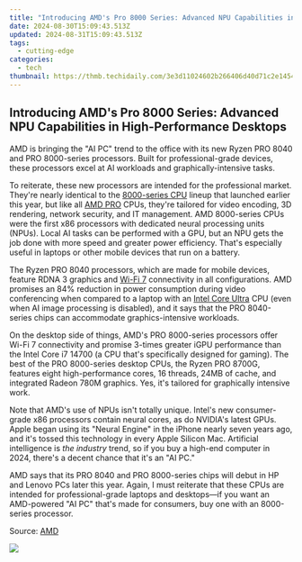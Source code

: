 ```yaml
---
title: "Introducing AMD's Pro 8000 Series: Advanced NPU Capabilities in High-Performance Desktops"
date: 2024-08-30T15:09:43.513Z
updated: 2024-08-31T15:09:43.513Z
tags:
  - cutting-edge
categories:
  - tech
thumbnail: https://thmb.techidaily.com/3e3d11024602b266406d40d71c2e14542454419c94adae0ee9c1f0200c006c8b.jpg
---
```


## Introducing AMD's Pro 8000 Series: Advanced NPU Capabilities in High-Performance Desktops

AMD is bringing the "AI PC" trend to the office with its new Ryzen PRO 8040 and PRO 8000-series processors. Built for professional-grade devices, these processors excel at AI workloads and graphically-intensive tasks.

 To reiterate, these new processors are intended for the professional market. They're nearly identical to the [8000-series CPU](https://fox-info.techidaily.com/exclusive-insiders-list-of-20-storage-services-unlimited-upload/) lineup that launched earlier this year, but like all [AMD PRO](https://tiktok-video-files.techidaily.com/new-2024-approved-make-memories-not-videos-top-10-buzz-creating-tiktok-hacks/) CPUs, they're tailored for video encoding, 3D rendering, network security, and IT management. AMD 8000-series CPUs were the first x86 processors with dedicated neural processing units (NPUs). Local AI tasks can be performed with a GPU, but an NPU gets the job done with more speed and greater power efficiency. That's especially useful in laptops or other mobile devices that run on a battery.

 The Ryzen PRO 8040 processors, which are made for mobile devices, feature RDNA 3 graphics and [Wi-Fi 7](https://sim-unlock.techidaily.com/in-2024-how-to-unlock-cricket-apple-iphone-11-pro-max-for-free-by-drfone-ios/) connectivity in all configurations. AMD promises an 84% reduction in power consumption during video conferencing when compared to a laptop with an [Intel Core Ultra](https://facebook-video-content.techidaily.com/elevate-your-profiles-visual-appeal-for-2024/) CPU (even when AI image processing is disabled), and it says that the PRO 8040-series chips can accommodate graphics-intensive workloads.

 On the desktop side of things, AMD's PRO 8000-series processors offer Wi-Fi 7 connectivity and promise 3-times greater iGPU performance than the Intel Core i7 14700 (a CPU that's specifically designed for gaming). The best of the PRO 8000-series desktop CPUs, the Ryzen PRO 8700G, features eight high-performance cores, 16 threads, 24MB of cache, and integrated Radeon 780M graphics. Yes, it's tailored for graphically intensive work.

 Note that AMD's use of NPUs isn't totally unique. Intel's new consumer-grade x86 processors contain neural cores, as do NVIDIA's latest GPUs. Apple began using its "Neural Engine" in the iPhone nearly seven years ago, and it's tossed this technology in every Apple Silicon Mac. Artificial intelligence is _the industry_ trend, so if you buy a high-end computer in 2024, there's a decent chance that it's an "AI PC."

 AMD says that its PRO 8040 and PRO 8000-series chips will debut in HP and Lenovo PCs later this year. Again, I must reiterate that these CPUs are intended for professional-grade laptops and desktops—if you want an AMD-powered "AI PC" that's made for consumers, buy one with an 8000-series processor.

 Source: [AMD](https://ir.amd.com/news-events/press-releases/detail/1190/amd-expands-commercial-ai-pc-portfolio-to-deliver)

<ins class="adsbygoogle"
     style="display:block"
     data-ad-format="autorelaxed"
     data-ad-client="ca-pub-7571918770474297"
     data-ad-slot="1223367746"></ins>



<ins class="adsbygoogle"
     style="display:block"
     data-ad-client="ca-pub-7571918770474297"
     data-ad-slot="8358498916"
     data-ad-format="auto"
     data-full-width-responsive="true"></ins>



<!-- affiliate ads begin -->
<a href="https://secure.2checkout.com/order/checkout.php?PRODS=4620778&QTY=1&AFFILIATE=108875&CART=1"><img src="https://secure.avangate.com/images/merchant/07dd4d5a72f5740ef0f035f201951476/300__250banner.jpg" border="0"></a>
<!-- affiliate ads end -->